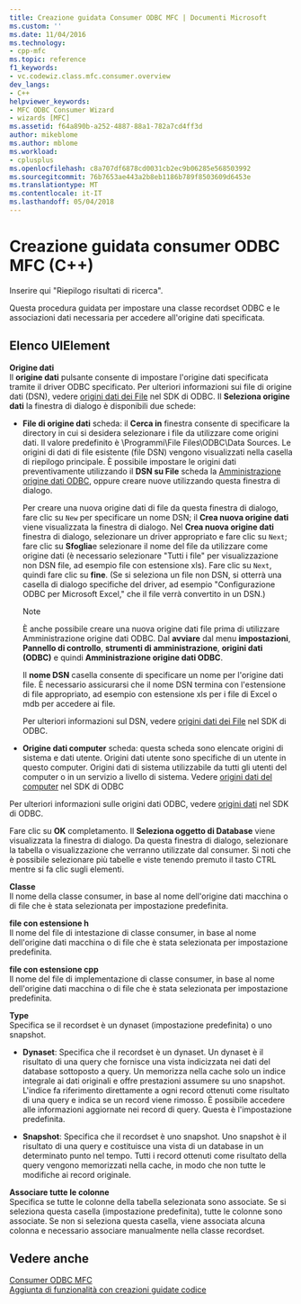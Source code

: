 ```yaml
---
title: Creazione guidata Consumer ODBC MFC | Documenti Microsoft
ms.custom: ''
ms.date: 11/04/2016
ms.technology:
- cpp-mfc
ms.topic: reference
f1_keywords:
- vc.codewiz.class.mfc.consumer.overview
dev_langs:
- C++
helpviewer_keywords:
- MFC ODBC Consumer Wizard
- wizards [MFC]
ms.assetid: f64a890b-a252-4887-88a1-782a7cd4ff3d
author: mikeblome
ms.author: mblome
ms.workload:
- cplusplus
ms.openlocfilehash: c8a707df6878cd0031cb2ec9b06285e568503992
ms.sourcegitcommit: 76b7653ae443a2b8eb1186b789f8503609d6453e
ms.translationtype: MT
ms.contentlocale: it-IT
ms.lasthandoff: 05/04/2018
---
```

# <a name="mfc-odbc-consumer-wizard"></a>Creazione guidata consumer ODBC MFC (C++)
Inserire qui "Riepilogo risultati di ricerca".  
  
 Questa procedura guidata per impostare una classe recordset ODBC e le associazioni dati necessaria per accedere all'origine dati specificata.  
  
## <a name="uielement-list"></a>Elenco UIElement  
 **Origine dati**  
 Il **origine dati** pulsante consente di impostare l'origine dati specificata tramite il driver ODBC specificato. Per ulteriori informazioni sui file di origine dati (DSN), vedere [origini dati dei File](https://msdn.microsoft.com/library/ms715401.aspx) nel SDK di ODBC. Il **Seleziona origine dati** la finestra di dialogo è disponibili due schede:  
  
-   **File di origine dati** scheda: il **Cerca in** finestra consente di specificare la directory in cui si desidera selezionare i file da utilizzare come origini dati. Il valore predefinito è \Programmi\File Files\ODBC\Data Sources. Le origini di dati di file esistente (file DSN) vengono visualizzati nella casella di riepilogo principale. È possibile impostare le origini dati preventivamente utilizzando il **DSN su File** scheda la [Amministrazione origine dati ODBC](https://msdn.microsoft.com/library/ms714024.aspx), oppure creare nuove utilizzando questa finestra di dialogo.  
  
     Per creare una nuova origine dati di file da questa finestra di dialogo, fare clic su `New` per specificare un nome DSN; il **Crea nuova origine dati** viene visualizzata la finestra di dialogo. Nel **Crea nuova origine dati** finestra di dialogo, selezionare un driver appropriato e fare clic su `Next`; fare clic su **Sfoglia**e selezionare il nome del file da utilizzare come origine dati (è necessario selezionare "Tutti i file" per visualizzazione non DSN file, ad esempio file con estensione xls). Fare clic su `Next`, quindi fare clic su **fine**. (Se si seleziona un file non DSN, si otterrà una casella di dialogo specifiche del driver, ad esempio "Configurazione ODBC per Microsoft Excel," che il file verrà convertito in un DSN.)  
  
    > [!NOTE]
    >  È anche possibile creare una nuova origine dati file prima di utilizzare Amministrazione origine dati ODBC. Dal **avviare** dal menu **impostazioni**, **Pannello di controllo**, **strumenti di amministrazione**, **origini dati (ODBC)** e quindi **Amministrazione origine dati ODBC**.  
  
     Il **nome DSN** casella consente di specificare un nome per l'origine dati file. È necessario assicurarsi che il nome DSN termina con l'estensione di file appropriato, ad esempio con estensione xls per i file di Excel o mdb per accedere ai file.  
  
     Per ulteriori informazioni sul DSN, vedere [origini dati dei File](https://msdn.microsoft.com/library/ms715401.aspx) nel SDK di ODBC.  
  
-   **Origine dati computer** scheda: questa scheda sono elencate origini di sistema e dati utente. Origini dati utente sono specifiche di un utente in questo computer. Origini dati di sistema utilizzabile da tutti gli utenti del computer o in un servizio a livello di sistema. Vedere [origini dati del computer](https://msdn.microsoft.com/library/ms710952.aspx) nel SDK di ODBC  
  
 Per ulteriori informazioni sulle origini dati ODBC, vedere [origini dati](https://msdn.microsoft.com/library/ms711688.aspx) nel SDK di ODBC.  
  
 Fare clic su **OK** completamento. Il **Seleziona oggetto di Database** viene visualizzata la finestra di dialogo. Da questa finestra di dialogo, selezionare la tabella o visualizzazione che verranno utilizzate dal consumer. Si noti che è possibile selezionare più tabelle e viste tenendo premuto il tasto CTRL mentre si fa clic sugli elementi.  
  
 **Classe**  
 Il nome della classe consumer, in base al nome dell'origine dati macchina o di file che è stata selezionata per impostazione predefinita.  
  
 **file con estensione h**  
 Il nome del file di intestazione di classe consumer, in base al nome dell'origine dati macchina o di file che è stata selezionata per impostazione predefinita.  
  
 **file con estensione cpp**  
 Il nome del file di implementazione di classe consumer, in base al nome dell'origine dati macchina o di file che è stata selezionata per impostazione predefinita.  
  
 **Type**  
 Specifica se il recordset è un dynaset (impostazione predefinita) o uno snapshot.  
  
-   **Dynaset**: Specifica che il recordset è un dynaset. Un dynaset è il risultato di una query che fornisce una vista indicizzata nei dati del database sottoposto a query. Un memorizza nella cache solo un indice integrale ai dati originali e offre prestazioni assumere su uno snapshot. L'indice fa riferimento direttamente a ogni record ottenuti come risultato di una query e indica se un record viene rimosso. È possibile accedere alle informazioni aggiornate nei record di query. Questa è l'impostazione predefinita.  
  
-   **Snapshot**: Specifica che il recordset è uno snapshot. Uno snapshot è il risultato di una query e costituisce una vista di un database in un determinato punto nel tempo. Tutti i record ottenuti come risultato della query vengono memorizzati nella cache, in modo che non tutte le modifiche ai record originale.  
  
 **Associare tutte le colonne**  
 Specifica se tutte le colonne della tabella selezionata sono associate. Se si seleziona questa casella (impostazione predefinita), tutte le colonne sono associate. Se non si seleziona questa casella, viene associata alcuna colonna e necessario associare manualmente nella classe recordset.  
  
## <a name="see-also"></a>Vedere anche  
 [Consumer ODBC MFC](../../mfc/reference/adding-an-mfc-odbc-consumer.md)   
 [Aggiunta di funzionalità con creazioni guidate codice](../../ide/adding-functionality-with-code-wizards-cpp.md)

